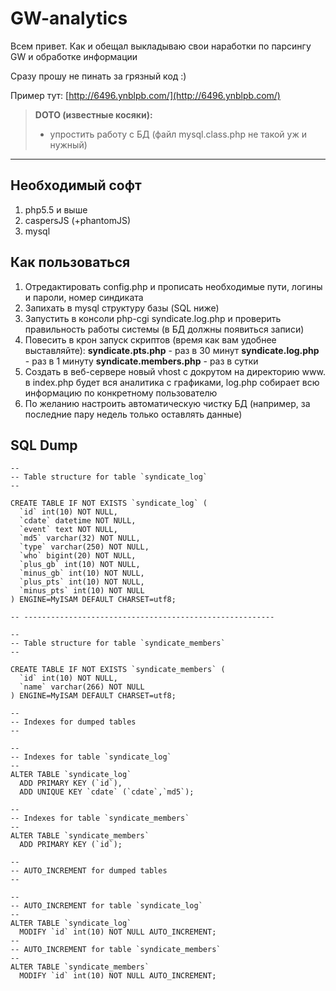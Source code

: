 GW-analytics
===================
Всем привет. Как и обещал выкладываю свои наработки по парсингу GW и обработке информации

Сразу прошу не пинать за грязный код :)

Пример тут: [http://6496.ynblpb.com/](http://6496.ynblpb.com/)

> **DOTO (известные косяки):**
> - упростить работу с БД (файл mysql.class.php не такой уж и нужный)

----------
Необходимый софт
-------------
 1. php5.5 и выше
 2. caspersJS (+phantomJS)
 3. mysql

Как пользоваться
-------------
 1. Отредактировать config.php и прописать необходимые пути, логины и пароли, номер синдиката
 2. Запихать в mysql структуру базы (SQL ниже)
 3. Запустить в консоли php-cgi syndicate.log.php и проверить правильность работы системы (в БД должны появиться записи)
 4. Повесить в крон запуск скриптов (время как вам удобнее выставляйте):
	 **syndicate.pts.php** - раз в 30 минут
	 **syndicate.log.php** - раз в 1 минуту
	 **syndicate.members.php** - раз в сутки
 5. Создать в веб-сервере новый vhost с докрутом на директорию www. в index.php будет вся аналитика с графиками, log.php собирает всю информацию по конкретному пользователю
 6. По желанию настроить автоматическую чистку БД (например, за последние пару недель только оставлять данные)


SQL Dump
-------------
```
--
-- Table structure for table `syndicate_log`
--

CREATE TABLE IF NOT EXISTS `syndicate_log` (
  `id` int(10) NOT NULL,
  `cdate` datetime NOT NULL,
  `event` text NOT NULL,
  `md5` varchar(32) NOT NULL,
  `type` varchar(250) NOT NULL,
  `who` bigint(20) NOT NULL,
  `plus_gb` int(10) NOT NULL,
  `minus_gb` int(10) NOT NULL,
  `plus_pts` int(10) NOT NULL,
  `minus_pts` int(10) NOT NULL
) ENGINE=MyISAM DEFAULT CHARSET=utf8;

-- --------------------------------------------------------

--
-- Table structure for table `syndicate_members`
--

CREATE TABLE IF NOT EXISTS `syndicate_members` (
  `id` int(10) NOT NULL,
  `name` varchar(266) NOT NULL
) ENGINE=MyISAM DEFAULT CHARSET=utf8;

--
-- Indexes for dumped tables
--

--
-- Indexes for table `syndicate_log`
--
ALTER TABLE `syndicate_log`
  ADD PRIMARY KEY (`id`),
  ADD UNIQUE KEY `cdate` (`cdate`,`md5`);

--
-- Indexes for table `syndicate_members`
--
ALTER TABLE `syndicate_members`
  ADD PRIMARY KEY (`id`);

--
-- AUTO_INCREMENT for dumped tables
--

--
-- AUTO_INCREMENT for table `syndicate_log`
--
ALTER TABLE `syndicate_log`
  MODIFY `id` int(10) NOT NULL AUTO_INCREMENT;
--
-- AUTO_INCREMENT for table `syndicate_members`
--
ALTER TABLE `syndicate_members`
  MODIFY `id` int(10) NOT NULL AUTO_INCREMENT;

```



